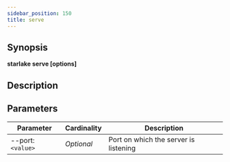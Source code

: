 ```yaml
---
sidebar_position: 150
title: serve
---
```



## Synopsis

**starlake serve [options]**

## Description


## Parameters

Parameter|Cardinality|Description
---|---|---
--port:`<value>`|*Optional*|Port on which the server is listening

